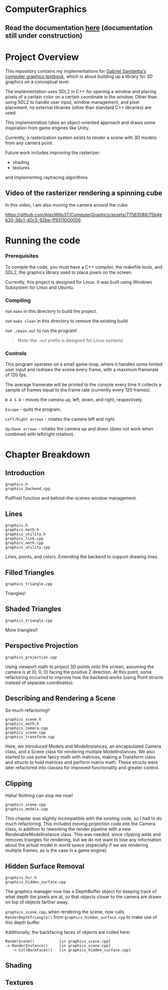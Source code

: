 # ComputerGraphics
## Read the documentation [here](documentation/GraphicsManager.md) (documentation still under construction)

# Project Overview
This repository contains my implementations for [Gabriel Gambetta's computer graphics textbook](https://gabrielgambetta.com/computer-graphics-from-scratch/), which is about building up a 
library for 3D graphics on a conceptual level.

The implementation uses SDL2 in C++ for opening a window and placing pixels
of a certain color on a certain coordinate in the window.
Other than using SDL2 to handle user input, window management, and pixel placement,
no external libraries (other than standard C++ libraries) are used.

This implementation takes an object-oriented approach and draws some inspiration
from game engines like Unity.

Currently, a rasterization system exists to render a scene with 3D models
from any camera point. 

Future work includes improving the rasterizer:
- shading
- textures

and implementing raytracing algorithms.

## Video of the rasterizer rendering a spinning cube
In this video, I am also moving the camera around the cube.

https://github.com/AlexWills37/ComputerGraphics/assets/77563588/75b4eb35-36c1-40c5-92be-ff9311000056



# Running the code
### Prerequisites
To compile the code, you must have a C++ compiler, the makefile tools, and SDL2, the graphics library used to place pixels on the screen.

Currently, this project is designed for Linux. It was built using Windows Subsystem for Linux and Ubuntu.

### Compiling
run `make` in this directory to build the project.

run `make clean` in this directory to remove the existing build.

run `./main.out` to run the program!
> Note: the `.out` prefix is designed for Linux systems

### Controls
This program operates on a small game-loop, where it handles some limited user input and redraws the scene every frame, with a maximum framerate of 120 fps.

The average framerate will be printed to the console every time it collects a sample of frames equal to the frame rate (currently every 120 frames).

`W A S D` - moves the camera up, left, down, and right, respectively.

`Escape` - quits the program.

`Left/Right arrows` - rotates the camera left and right.

`Up/Down arrows` - rotates the camera up and down (does not work when combined with left/right rotation).


# Chapter Breakdown
## Introduction
```
graphics.h
graphics_backend.cpp
```
PutPixel function and behind-the-scenes window management.
## Lines
```
graphics.h
graphics_math.h
graphics_utility.h
graphics_line.cpp
graphics_math.cpp
graphics_utility.cpp
```
Lines, points, and colors. Extending the backend to support drawing lines.

## Filled Triangles
```
graphics_triangle.cpp
```
Triangles!

## Shaded Triangles
```
graphics_triangle.cpp
```
More triangles!!

## Perspective Projection
```
graphics_projection.cpp
```
Using viewport math to project 3D points onto the screen, assuming the camera is
at (0, 0, 0) facing the positive Z direction. At this point, some refactoring
occurred to improve how the backend works (using Point structs instead of 
separate coordinates).

## Describing and Rendering a Scene
So much refactoring!!
```
graphics_scene.h
graphics_math.h
graphics_camera.cpp
graphics_scene.cpp
graphics_transform.cpp
```
Here, we introduced Models and ModelInstances, an encapsulated Camera class,
and a Scene class for rendering multiple ModelInstances. We also started to
use some fancy math with matrices, making a Transform class and structs to 
hold matrices and perform matrix math. These structs were later refactored
into classes for improved functionality and greater control.

## Clipping
Haha! Nothing can stop me now!
```
graphics_scene.cpp
graphics_models.cpp
```
This chapter was slightly incompatible with the existing code, so I had to do much refactoring. This included moving projection code into the Camera class, in
addition to reworking the render pipeline with a new RenderableModelInstance
class. This was needed, since clipping adds and removes triangles for rendering,
but we do not want to lose any information about the actual model in world
space (especially if we are rendering multiple frames, as is the case in
a game engine).

## Hidden Surface Removal

```
graphics_hsr.h
graphics_hidden_surface.cpp
```
The graphics manager now has a DepthBuffer object for keeping track of what depth the pixels are at,
so that objects closer to the camera are drawn on top of objects farther away.

`graphics_scene.cpp`, when rendering the scene, now calls `RenderDepthTriangle()` from `graphics_hidden_surface.cpp` to make use of this depth buffer.

Additionally, the backfacing faces of objects are culled here:
```
RenderScene()           [in graphics_scene.cpp]
-> RenderInstance()     [in graphics_scene.cpp]
   -> CullBackFaces()   [in graphics_hidden_surface.cpp]
```


## Shading

## Textures
